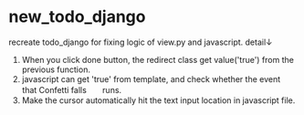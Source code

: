 # new_todo_django
recreate todo_django for fixing logic of view.py and javascript.
detail↓
1. When you click done button, the redirect class get value('true') from the previous function.
2. javascript can get 'true' from template, and check whether the event that 
Confetti falls　　runs.
3. Make the cursor automatically hit the text input location in javascript file.
